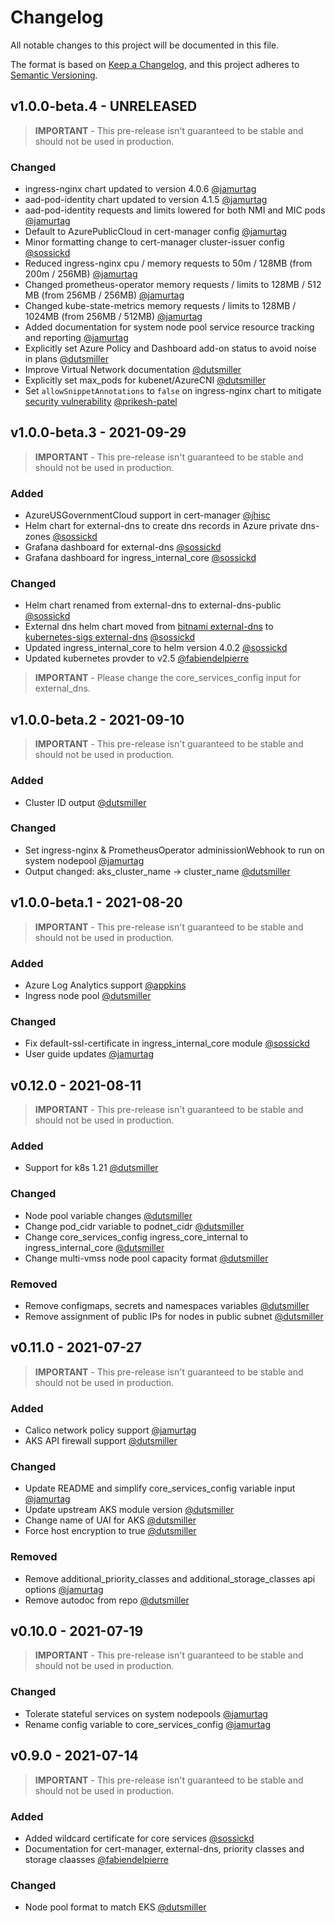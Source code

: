 # Changelog

All notable changes to this project will be documented in this file.

The format is based on [Keep a Changelog](https://keepachangelog.com/en/1.0.0/),
and this project adheres to [Semantic Versioning](https://semver.org/spec/v2.0.0.html).

## v1.0.0-beta.4 - UNRELEASED

> **IMPORTANT** - This pre-release isn't guaranteed to be stable and should not be used in production.

### Changed
- ingress-nginx chart updated to version 4.0.6 [@jamurtag](url)
- aad-pod-identity chart updated to version 4.1.5 [@jamurtag](url)
- aad-pod-identity requests and limits lowered for both NMI and MIC pods [@jamurtag](url)
- Default to AzurePublicCloud in cert-manager config [@jamurtag](url)
- Minor formatting change to cert-manager cluster-issuer config [@sossickd](url)
- Reduced ingress-nginx cpu / memory requests to 50m / 128MB (from 200m / 256MB) [@jamurtag](url)
- Changed prometheus-operator memory requests / limits to 128MB / 512 MB (from 256MB / 256MB) [@jamurtag](url)
- Changed kube-state-metrics memory requests / limits to 128MB / 1024MB (from 256MB / 512MB) [@jamurtag](url)
- Added documentation for system node pool service resource tracking and reporting [@jamurtag](url)
- Explicitly set Azure Policy and Dashboard add-on status to avoid noise in plans [@dutsmiller](url)
- Improve Virtual Network documentation [@dutsmiller](url)
- Explicitly set max_pods for kubenet/AzureCNI [@dutsmiller](url)
- Set `allowSnippetAnnotations` to `false` on ingress-nginx chart to mitigate [security vulnerability](https://www.armosec.io/blog/new-kubernetes-high-severity-vulnerability-alert-cve-2021-25742) [@prikesh-patel](url)

## v1.0.0-beta.3 - 2021-09-29

> **IMPORTANT** - This pre-release isn't guaranteed to be stable and should not be used in production.

### Added
- AzureUSGovernmentCloud support in cert-manager [@jhisc](url)
- Helm chart for external-dns to create dns records in Azure private dns-zones [@sossickd](url)
- Grafana dashboard for external-dns [@sossickd](url)
- Grafana dashboard for ingress_internal_core [@sossickd](url)

### Changed
- Helm chart renamed from external-dns to external-dns-public [@sossickd](url)
- External dns helm chart moved from [bitnami external-dns](https://github.com/bitnami/charts/tree/master/bitnami/external-dns) to [kubernetes-sigs external-dns](https://github.com/kubernetes-sigs/external-dns/tree/master/charts/external-dns) [@sossickd](url)
- Updated ingress_internal_core to helm version 4.0.2 [@sossickd](url)
- Updated kubernetes provder to v2.5 [@fabiendelpierre](url)

> **IMPORTANT** - Please change the core_services_config input for external_dns.

## v1.0.0-beta.2 - 2021-09-10

> **IMPORTANT** - This pre-release isn't guaranteed to be stable and should not be used in production.

### Added
- Cluster ID output [@dutsmiller](url)

### Changed
- Set ingress-nginx & PrometheusOperator adminissionWebhook to run on system nodepool [@jamurtag](url)
- Output changed:  aks_cluster_name -> cluster_name [@dutsmiller](url)

## v1.0.0-beta.1 - 2021-08-20

> **IMPORTANT** - This pre-release isn't guaranteed to be stable and should not be used in production.

### Added
- Azure Log Analytics support [@appkins](url)
- Ingress node pool [@dutsmiller](url)

### Changed
- Fix default-ssl-certificate in ingress_internal_core module [@sossickd](url)
- User guide updates [@jamurtag](url)

## v0.12.0 - 2021-08-11

> **IMPORTANT** - This pre-release isn't guaranteed to be stable and should not be used in production.

### Added
- Support for k8s 1.21 [@dutsmiller](url)

### Changed
- Node pool variable changes [@dutsmiller](url)
- Change pod_cidr variable to podnet_cidr [@dutsmiller](url) 
- Change core_services_config ingress_core_internal to ingress_internal_core [@dutsmiller](url)
- Change multi-vmss node pool capacity format [@dutsmiller](url)

### Removed
- Remove configmaps, secrets and namespaces variables [@dutsmiller](url)
- Remove assignment of public IPs for nodes in public subnet [@dutsmiller](url)

## v0.11.0 - 2021-07-27

> **IMPORTANT** - This pre-release isn't guaranteed to be stable and should not be used in production.

### Added
- Calico network policy support [@jamurtag](url)
- AKS API firewall support [@dutsmiller](url)

### Changed
- Update README and simplify core_services_config variable input [@jamurtag](url)
- Update upstream AKS module version [@dutsmiller](url)
- Change name of UAI for AKS [@dutsmiller](url)
- Force host encryption to true [@dutsmiller](url)
 
 ### Removed
- Remove additional_priority_classes and additional_storage_classes api options [@jamurtag](url)
- Remove autodoc from repo [@dutsmiller](url)

## v0.10.0 - 2021-07-19

> **IMPORTANT** - This pre-release isn't guaranteed to be stable and should not be used in production.

### Changed
- Tolerate stateful services on system nodepools [@jamurtag](url)
- Rename config variable to core_services_config [@jamurtag](url)

## v0.9.0 - 2021-07-14

> **IMPORTANT** - This pre-release isn't guaranteed to be stable and should not be used in production.

### Added
- Added wildcard certificate for core services [@sossickd](url)
- Documentation for cert-manager, external-dns, priority classes and storage claasses [@fabiendelpierre](url)

### Changed
- Node pool format to match EKS [@dutsmiller](url)
